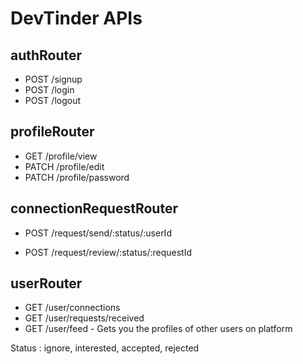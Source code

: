 # DevTinder APIs


## authRouter
- POST /signup
- POST /login
- POST /logout

## profileRouter
- GET /profile/view
- PATCH /profile/edit
- PATCH /profile/password

## connectionRequestRouter
   <!-- status = [interested, ignored,accepted,rejected] -->
- POST /request/send/:status/:userId

- POST /request/review/:status/:requestId


## userRouter
- GET /user/connections
- GET /user/requests/received
- GET /user/feed - Gets you the profiles of other users on platform



Status : ignore, interested, accepted, rejected